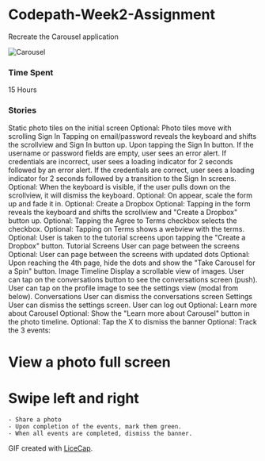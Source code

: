 # Codepath-Week2-Assignment
Recreate the Carousel application

![Carousel](https://raw.githubusercontent.com/jeremiespoken/Codepath-Week1-Assignment/master/codepath-week1-assignment.gif)

### Time Spent 
15 Hours

### Stories
Static photo tiles on the initial screen
Optional: Photo tiles move with scrolling
Sign In
Tapping on email/password reveals the keyboard and shifts the scrollview and Sign In button up.
Upon tapping the Sign In button.
If the username or password fields are empty, user sees an error alert.
If credentials are incorrect, user sees a loading indicator for 2 seconds followed by an error alert.
If the credentials are correct, user sees a loading indicator for 2 seconds followed by a transition to the Sign In screens.
Optional: When the keyboard is visible, if the user pulls down on the scrollview, it will dismiss the keyboard.
Optional: On appear, scale the form up and fade it in.
Optional: Create a Dropbox
Optional: Tapping in the form reveals the keyboard and shifts the scrollview and "Create a Dropbox" button up.
Optional: Tapping the Agree to Terms checkbox selects the checkbox.
Optional: Tapping on Terms shows a webview with the terms.
Optional: User is taken to the tutorial screens upon tapping the "Create a Dropbox" button.
Tutorial Screens
User can page between the screens
Optional: User can page between the screens with updated dots
Optional: Upon reaching the 4th page, hide the dots and show the "Take Carousel for a Spin" button.
Image Timeline
Display a scrollable view of images.
User can tap on the conversations button to see the conversations screen (push).
User can tap on the profile image to see the settings view (modal from below).
Conversations
User can dismiss the conversations screen
Settings
User can dismiss the settings screen.
User can log out
Optional: Learn more about Carousel
Optional: Show the "Learn more about Carousel" button in the photo timeline.
Optional: Tap the X to dismiss the banner
Optional: Track the 3 events:
# View a photo full screen
# Swipe left and right
	- Share a photo
	- Upon completion of the events, mark them green.
	- When all events are completed, dismiss the banner.


GIF created with [LiceCap](http://www.cockos.com/licecap/).

